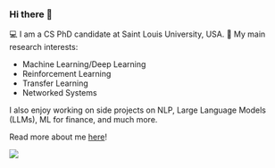 ### Hi there 👋

<!--
**lorepap/lorepap** is a ✨ _special_ ✨ repository because its `README.md` (this file) appears on your GitHub profile.

Here are some ideas to get you started:

- 🔭 I’m currently working on ...
- 🌱 I’m currently learning ...
- 👯 I’m looking to collaborate on ...
- 🤔 I’m looking for help with ...
- 💬 Ask me about ...
- 📫 How to reach me: ...
- 😄 Pronouns: ...
- ⚡ Fun fact: ...
-->


💻 I am a CS PhD candidate at Saint Louis University, USA.
🎯 My main research interests: 
  - Machine Learning/Deep Learning
  - Reinforcement Learning
  - Transfer Learning
  - Networked Systems

I also enjoy working on side projects on NLP, Large Language Models (LLMs), ML for finance, and much more.

Read more about me [here](https://lorepap.github.io)!

<a href="mailto:p.lore96@gmail.com?"><img src="https://img.shields.io/badge/Gmail-D14836?style=for-the-badge&logo=gmail&logoColor=white"/></a>
